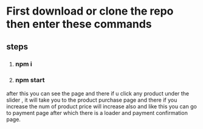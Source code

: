 # First download or clone the repo then enter these commands

## steps

1. ### npm i
2. ### npm start

after this you can see the page and there if u click any product under the slider , it will take you to the product purchase page and there if you increase the num of product price will increase also and like this you can go to payment page after which there is a loader and payment confirmation page.